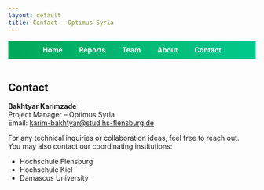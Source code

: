 ```yaml
---
layout: default
title: Contact – Optimus Syria
---
```


<div style="text-align:center; background:linear-gradient(90deg, #00a859, #00c98d); padding:10px;">
  <a href="index.html" style="color:white; margin:0 15px; font-weight:bold; text-decoration:none;">Home</a>
  <a href="week1.html" style="color:white; margin:0 15px; font-weight:bold; text-decoration:none;">Reports</a>
  <a href="team.html" style="color:white; margin:0 15px; font-weight:bold; text-decoration:none;">Team</a>
  <a href="about.html" style="color:white; margin:0 15px; font-weight:bold; text-decoration:none;">About</a>
  <a href="contact.html" style="color:white; margin:0 15px; font-weight:bold; text-decoration:none;">Contact</a>
</div>

<br>

## Contact

**Bakhtyar Karimzade**  
Project Manager – Optimus Syria  
Email: karim-bakhtyar@stud.hs-flensburg.de  

For any technical inquiries or collaboration ideas, feel free to reach out.  
You may also contact our coordinating institutions:

- Hochschule Flensburg  
- Hochschule Kiel  
- Damascus University
